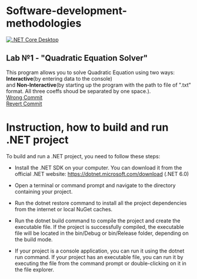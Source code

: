 # Software-development-methodologies

[![.NET Core Desktop](https://github.com/MrSampy/Software-development-methodologies/actions/workflows/dotnet-desktop.yml/badge.svg)](https://github.com/MrSampy/Software-development-methodologies/actions/workflows/dotnet-desktop.yml)

## Lab №1 - "Quadratic Equation Solver"
This program allows you to solve Quadratic Equation using two ways:<br />
 <b>Interactive</b>(by entering data to the console) <br />
 and <b>Non-Interactive</b>(by starting up the program with the path to file of ".txt" format. All three coeffs shoud be separated by one space.). <br />
 [Wrong Commit](https://github.com/MrSampy/Software-development-methodologies/commit/9f655150b9e9dc1ac0f7324f6ac3ea123a4237f7)<br />
 [Revert Commit](https://github.com/MrSampy/Software-development-methodologies/commit/44430e8524a44911326ef4f2c06516eabc2b8a3b)






# Instruction, how to build and run .NET project
To build and run a .NET project, you need to follow these steps:

- Install the .NET SDK on your computer. You can download it from the official .NET website: https://dotnet.microsoft.com/download (.NET 6.0)

- Open a terminal or command prompt and navigate to the directory containing your project.

- Run the dotnet restore command to install all the project dependencies from the internet or local NuGet caches.

- Run the dotnet build command to compile the project and create the executable file. If the project is successfully compiled, the executable file will be located in the bin/Debug or bin/Release folder, depending on the build mode.

- If your project is a console application, you can run it using the dotnet run command. If your project has an executable file, you can run it by executing the file from the command prompt or double-clicking on it in the file explorer.


